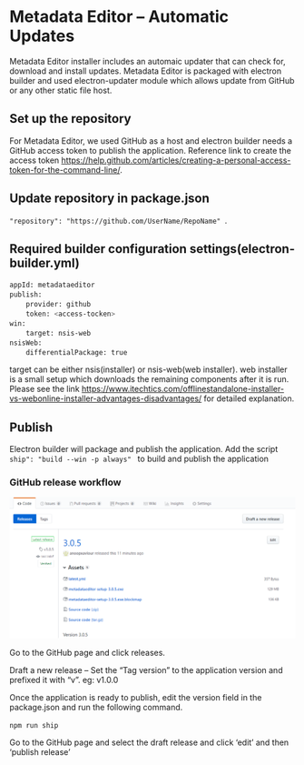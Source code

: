 # Metadata Editor – Automatic Updates

Metadata Editor installer includes an automaic updater that can check for, download and install updates. Metadata Editor is packaged with electron builder and used electron-updater module which allows update from GitHub or any other static file host.

## Set up the repository

For Metadata Editor, we used GitHub as a host and electron builder needs a GitHub access token to publish the application. Reference link to create the access token https://help.github.com/articles/creating-a-personal-access-token-for-the-command-line/.

## Update repository in package.json
`"repository": "https://github.com/UserName/RepoName" `.

## Required builder configuration settings(electron-builder.yml)

```sh
appId: metadataeditor
publish:
    provider: github    
    token: <access-tocken>    
win:
    target: nsis-web    
nsisWeb:
    differentialPackage: true
```
    
target can be either nsis(installer) or nsis-web(web installer). web installer is a small setup which downloads the remaining components after it is run. Please see the link https://www.itechtics.com/offlinestandalone-installer-vs-webonline-installer-advantages-disadvantages/ for detailed explanation.

## Publish 

Electron builder will package and publish the application. Add the script `ship": "build --win -p always" ` to build and publish the application

### GitHub release workflow

![GitHubReleases](github_releases.png?raw=true "GitHubReleases")

Go to the GitHub page and click releases. 

Draft a new release – Set the “Tag version” to the application version and prefixed it with “v”. eg: v1.0.0

Once the application is ready to publish, edit the version field in the package.json and run the following command.

`npm run ship`

Go to the GitHub page and select the draft release and click ‘edit’ and then ‘publish release’

